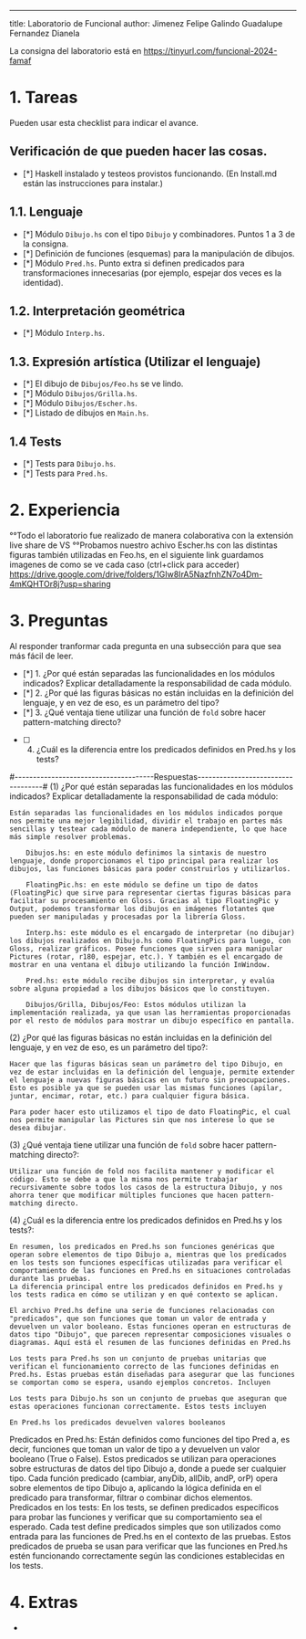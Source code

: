 ---
title: Laboratorio de Funcional
author: Jimenez Felipe
        Galindo Guadalupe
        Fernandez Dianela
        
La consigna del laboratorio está en https://tinyurl.com/funcional-2024-famaf

# 1. Tareas
Pueden usar esta checklist para indicar el avance.

## Verificación de que pueden hacer las cosas.
- [*] Haskell instalado y testeos provistos funcionando. (En Install.md están las instrucciones para instalar.)

## 1.1. Lenguaje
- [*] Módulo `Dibujo.hs` con el tipo `Dibujo` y combinadores. Puntos 1 a 3 de la consigna.
- [*] Definición de funciones (esquemas) para la manipulación de dibujos.
- [*] Módulo `Pred.hs`. Punto extra si definen predicados para transformaciones innecesarias (por ejemplo, espejar dos veces es la identidad).

## 1.2. Interpretación geométrica
- [*] Módulo `Interp.hs`.

## 1.3. Expresión artística (Utilizar el lenguaje)
- [*] El dibujo de `Dibujos/Feo.hs` se ve lindo.
- [*] Módulo `Dibujos/Grilla.hs`.
- [*] Módulo `Dibujos/Escher.hs`.
- [*] Listado de dibujos en `Main.hs`.

## 1.4 Tests
- [*] Tests para `Dibujo.hs`.
- [*] Tests para `Pred.hs`.

# 2. Experiencia
°°Todo el laboratorio fue realizado de manera colaborativa con la extensión live share de VS
°°Probamos nuestro achivo Escher.hs con las distintas figuras también utilizadas en Feo.hs, en el siguiente link guardamos imagenes de como se ve cada caso (ctrl+click para acceder)
https://drive.google.com/drive/folders/1GIw8IrA5NazfnhZN7o4Dm-4mKQHTOr8j?usp=sharing

# 3. Preguntas
Al responder tranformar cada pregunta en una subsección para que sea más fácil de leer.

- [*] 1. ¿Por qué están separadas las funcionalidades en los módulos indicados? Explicar detalladamente la responsabilidad de cada módulo.
- [*] 2. ¿Por qué las figuras básicas no están incluidas en la definición del lenguaje, y en vez de eso, es un parámetro del tipo?
- [*] 3. ¿Qué ventaja tiene utilizar una función de `fold` sobre hacer pattern-matching directo?
- [ ] 4. ¿Cuál es la diferencia entre los predicados definidos en Pred.hs y los tests?

#--------------------------------------Respuestas-----------------------------------# 
(1) ¿Por qué están separadas las funcionalidades en los módulos indicados? Explicar detalladamente la responsabilidad de cada módulo:

    Están separadas las funcionalidades en los módulos indicados porque nos permite una mejor legibilidad, dividir el trabajo en partes más sencillas y testear cada módulo de manera independiente, lo que hace más simple resolver problemas.

        Dibujos.hs: en este módulo definimos la sintaxis de nuestro lenguaje, donde proporcionamos el tipo principal para realizar los dibujos, las funciones básicas para poder construirlos y utilizarlos.

        FloatingPic.hs: en este módulo se define un tipo de datos (FloatingPic) que sirve para representar ciertas figuras básicas para facilitar su procesamiento en Gloss. Gracias al tipo FloatingPic y Output, podemos transformar los dibujos en imágenes flotantes que pueden ser manipuladas y procesadas por la librería Gloss.

        Interp.hs: este módulo es el encargado de interpretar (no dibujar) los dibujos realizados en Dibujo.hs como FloatingPics para luego, con Gloss, realizar gráficos. Posee funciones que sirven para manipular Pictures (rotar, r180, espejar, etc.). Y también es el encargado de mostrar en una ventana el dibujo utilizando la función InWindow.

        Pred.hs: este módulo recibe dibujos sin interpretar, y evalúa sobre alguna propiedad a los dibujos básicos que lo constituyen.

        Dibujos/Grilla, Dibujos/Feo: Estos módulos utilizan la implementación realizada, ya que usan las herramientas proporcionadas por el resto de módulos para mostrar un dibujo específico en pantalla.

(2) ¿Por qué las figuras básicas no están incluidas en la definición del lenguaje, y en vez de eso, es un parámetro del tipo?:

    Hacer que las figuras básicas sean un parámetro del tipo Dibujo, en vez de estar incluidas en la definición del lenguaje, permite extender el lenguaje a nuevas figuras básicas en un futuro sin preocupaciones. Esto es posible ya que se pueden usar las mismas funciones (apilar, juntar, encimar, rotar, etc.) para cualquier figura básica.

    Para poder hacer esto utilizamos el tipo de dato FloatingPic, el cual nos permite manipular las Pictures sin que nos interese lo que se desea dibujar.

(3) ¿Qué ventaja tiene utilizar una función de `fold` sobre hacer pattern-matching directo?:

    Utilizar una función de fold nos facilita mantener y modificar el código. Esto se debe a que la misma nos permite trabajar recursivamente sobre todos los casos de la estructura Dibujo, y nos ahorra tener que modificar múltiples funciones que hacen pattern-matching directo.

(4) ¿Cuál es la diferencia entre los predicados definidos en Pred.hs y los tests?:

    En resumen, los predicados en Pred.hs son funciones genéricas que operan sobre elementos de tipo Dibujo a, mientras que los predicados en los tests son funciones específicas utilizadas para verificar el comportamiento de las funciones en Pred.hs en situaciones controladas durante las pruebas.
    La diferencia principal entre los predicados definidos en Pred.hs y los tests radica en cómo se utilizan y en qué contexto se aplican.

    El archivo Pred.hs define una serie de funciones relacionadas con "predicados", que son funciones que toman un valor de entrada y devuelven un valor booleano. Estas funciones operan en estructuras de datos tipo "Dibujo", que parecen representar composiciones visuales o diagramas. Aquí está el resumen de las funciones definidas en Pred.hs

    Los tests para Pred.hs son un conjunto de pruebas unitarias que verifican el funcionamiento correcto de las funciones definidas en Pred.hs. Estas pruebas están diseñadas para asegurar que las funciones se comportan como se espera, usando ejemplos concretos. Incluyen

    Los tests para Dibujo.hs son un conjunto de pruebas que aseguran que estas operaciones funcionan correctamente. Estos tests incluyen

    En Pred.hs los predicados devuelven valores booleanos

Predicados en Pred.hs:
Están definidos como funciones del tipo Pred a, es decir, funciones que toman un valor de tipo a y devuelven un valor booleano (True o False).
Estos predicados se utilizan para operaciones sobre estructuras de datos del tipo Dibujo a, donde a puede ser cualquier tipo.
Cada función predicado (cambiar, anyDib, allDib, andP, orP) opera sobre elementos de tipo Dibujo a, aplicando la lógica definida en el predicado para transformar, filtrar o combinar dichos elementos.
Predicados en los tests:
En los tests, se definen predicados específicos para probar las funciones y verificar que su comportamiento sea el esperado.
Cada test define predicados simples que son utilizados como entrada para las funciones de Pred.hs en el contexto de las pruebas.
Estos predicados de prueba se usan para verificar que las funciones en Pred.hs estén funcionando correctamente según las condiciones establecidas en los tests.

# 4. Extras
-
